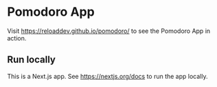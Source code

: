 # Pomodoro App

Visit https://reloaddev.github.io/pomodoro/ to see the Pomodoro App in action.

## Run locally

This is a Next.js app. See https://nextjs.org/docs to run the app locally. 

